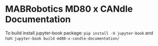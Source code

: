 # MABRobotics MD80 x CANdle Documentation

To build install jupyter-book package:
`pip install -U jupyter-book`
and run: 
`jupyter-book build md80-x-candle-documentation/`


